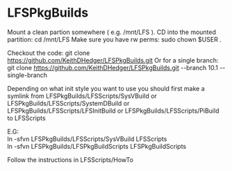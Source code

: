 # LFSPkgBuilds

Mount a clean partion somewhere ( e.g. /mnt/LFS ).
CD into the mounted partition:
cd /mnt/LFS
Make sure you have rw perms:
sudo chown $USER .

Checkout the code:
git clone https://github.com/KeithDHedger/LFSPkgBuilds.git
Or for a single branch:
git clone https://github.com/KeithDHedger/LFSPkgBuilds.git --branch 10.1 --single-branch

Depending on what init style you want to use you should first make a symlink from LFSPkgBuilds/LFSScripts/SysVBuild or LFSPkgBuilds/LFSScripts/SystemDBuild or LFSPkgBuilds/LFSScripts/LFSInitBuild or LFSPkgBuilds/LFSScripts/PiBuild to LFSScripts

E.G:<br>
ln -sfvn LFSPkgBuilds/LFSScripts/SysVBuild LFSScripts<br>
ln -sfvn LFSPkgBuilds/LFSPkgBuildScripts LFSPkgBuildScripts<br>

Follow the instructions in LFSScripts/HowTo
